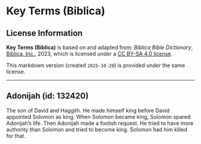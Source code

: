 # Key Terms (Biblica)

## License Information

**Key Terms (Biblica)** is based on and adapted from: _Biblica Bible Dictionary_, [Biblica, Inc.](https://www.biblica.com/), 2023, which is licensed under a [CC BY-SA 4.0 license](https://creativecommons.org/licenses/by-sa/4.0/legalcode.en).

This markdown version (created `2025-10-20`) is provided under the same license.



--------------------------------

## Adonijah (id: 132420)

The son of David and Haggith. He made himself king before David appointed Solomon as king. When Solomon became king, Solomon spared Adonijah’s life. Then Adonijah made a foolish request. He tried to have more authority than Solomon and tried to become king. Solomon had him killed for that.


